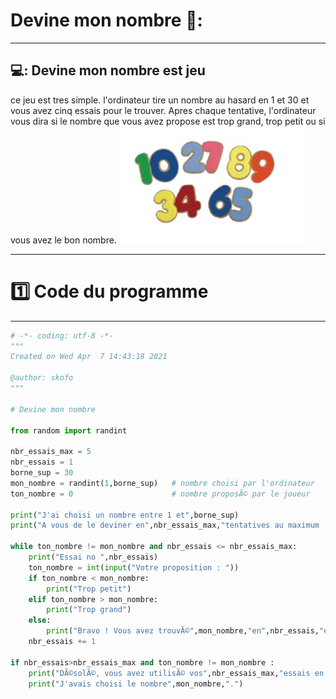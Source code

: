 # Devine mon nombre 🥇:
----------------------------------------------

## 💻: Devine mon nombre est jeu 
ce jeu est tres simple. l'ordinateur tire un nombre au hasard en 1 et 30 et vous avez cinq essais pour le trouver. Apres chaque tentative, l'ordinateur vous dira si le nombre que vous avez propose est trop grand, trop petit ou si vous avez le bon nombre.
![image](python.JPG)

---------------------------------------------------------

# :one: Code du programme

--------------------------------------------------

```python
# -*- coding: utf-8 -*-
"""
Created on Wed Apr  7 14:43:18 2021

@author: skofo
"""

# Devine mon nombre

from random import randint

nbr_essais_max = 5
nbr_essais = 1
borne_sup = 30
mon_nombre = randint(1,borne_sup)   # nombre choisi par l'ordinateur
ton_nombre = 0                      # nombre proposÃ© par le joueur

print("J'ai choisi un nombre entre 1 et",borne_sup)
print("A vous de le deviner en",nbr_essais_max,"tentatives au maximum !")

while ton_nombre != mon_nombre and nbr_essais <= nbr_essais_max:
    print("Essai no ",nbr_essais)
    ton_nombre = int(input("Votre proposition : "))
    if ton_nombre < mon_nombre:
        print("Trop petit")
    elif ton_nombre > mon_nombre:
        print("Trop grand")
    else:
        print("Bravo ! Vous avez trouvÃ©",mon_nombre,"en",nbr_essais,"essai(s)")
    nbr_essais += 1
        
if nbr_essais>nbr_essais_max and ton_nombre != mon_nombre :
    print("DÃ©solÃ©, vous avez utilisÃ© vos",nbr_essais_max,"essais en vain.")
    print("J'avais choisi le nombre",mon_nombre,".")
